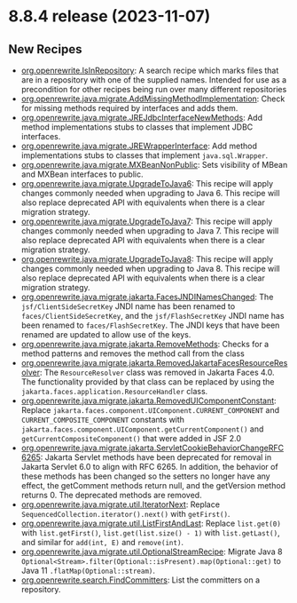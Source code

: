 # 8.8.4 release (2023-11-07)

## New Recipes

* [org.openrewrite.IsInRepository](../../recipes/isinrepository): A search recipe which marks files that are in a repository with one of the supplied names. Intended for use as a precondition for other recipes being run over many different repositories 
* [org.openrewrite.java.migrate.AddMissingMethodImplementation](../../recipes/java/migrate/addmissingmethodimplementation): Check for missing methods required by interfaces and adds them. 
* [org.openrewrite.java.migrate.JREJdbcInterfaceNewMethods](../../recipes/java/migrate/jrejdbcinterfacenewmethods): Add method implementations stubs to classes that implement JDBC interfaces. 
* [org.openrewrite.java.migrate.JREWrapperInterface](../../recipes/java/migrate/jrewrapperinterface): Add method implementations stubs to classes that implement `java.sql.Wrapper`. 
* [org.openrewrite.java.migrate.MXBeanNonPublic](../../recipes/java/migrate/mxbeannonpublic): Sets visibility of MBean and MXBean interfaces to public. 
* [org.openrewrite.java.migrate.UpgradeToJava6](../../recipes/java/migrate/upgradetojava6): This recipe will apply changes commonly needed when upgrading to Java 6. This recipe will also replace deprecated API with equivalents when there is a clear migration strategy. 
* [org.openrewrite.java.migrate.UpgradeToJava7](../../recipes/java/migrate/upgradetojava7): This recipe will apply changes commonly needed when upgrading to Java 7. This recipe will also replace deprecated API with equivalents when there is a clear migration strategy. 
* [org.openrewrite.java.migrate.UpgradeToJava8](../../recipes/java/migrate/upgradetojava8): This recipe will apply changes commonly needed when upgrading to Java 8. This recipe will also replace deprecated API with equivalents when there is a clear migration strategy. 
* [org.openrewrite.java.migrate.jakarta.FacesJNDINamesChanged](../../recipes/java/migrate/jakarta/facesjndinameschanged): The `jsf/ClientSideSecretKey` JNDI name has been renamed to `faces/ClientSideSecretKey`,  and the `jsf/FlashSecretKey` JNDI name has been renamed to `faces/FlashSecretKey`.  The JNDI keys that have been renamed are updated to allow use of the keys. 
* [org.openrewrite.java.migrate.jakarta.RemoveMethods](../../recipes/java/migrate/jakarta/removemethods): Checks for a method patterns and removes the method call from the class 
* [org.openrewrite.java.migrate.jakarta.RemovedJakartaFacesResourceResolver](../../recipes/java/migrate/jakarta/removedjakartafacesresourceresolver): The `ResourceResolver` class was removed in Jakarta Faces 4.0.  The functionality provided by that class can be replaced by using the `jakarta.faces.application.ResourceHandler` class. 
* [org.openrewrite.java.migrate.jakarta.RemovedUIComponentConstant](../../recipes/java/migrate/jakarta/removeduicomponentconstant): Replace `jakarta.faces.component.UIComponent.CURRENT_COMPONENT` and `CURRENT_COMPOSITE_COMPONENT` constants with `jakarta.faces.component.UIComponent.getCurrentComponent()` and `getCurrentCompositeComponent()` that were added in JSF 2.0 
* [org.openrewrite.java.migrate.jakarta.ServletCookieBehaviorChangeRFC6265](../../recipes/java/migrate/jakarta/servletcookiebehaviorchangerfc6265): Jakarta Servlet methods have been deprecated for removal in Jakarta Servlet 6.0 to align with RFC 6265.  In addition, the behavior of these methods has been changed so the setters no longer have any effect, the getComment methods return null, and the getVersion method returns 0. The deprecated methods are removed. 
* [org.openrewrite.java.migrate.util.IteratorNext](../../recipes/java/migrate/util/iteratornext): Replace `SequencedCollection.iterator().next()` with `getFirst()`. 
* [org.openrewrite.java.migrate.util.ListFirstAndLast](../../recipes/java/migrate/util/listfirstandlast): Replace `list.get(0)` with `list.getFirst()`, `list.get(list.size() - 1)` with `list.getLast()`, and similar for `add(int, E)` and `remove(int)`. 
* [org.openrewrite.java.migrate.util.OptionalStreamRecipe](../../recipes/java/migrate/util/optionalstreamrecipe): Migrate Java 8 `Optional<Stream>.filter(Optional::isPresent).map(Optional::get)` to Java 11 `.flatMap(Optional::stream)`. 
* [org.openrewrite.search.FindCommitters](../../recipes/search/findcommitters): List the committers on a repository. 

